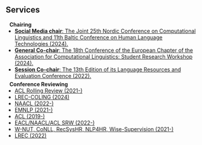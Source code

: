 ## Services

<h4 style="margin:0 10px 0;">Chairing</h4>

<ul style="margin:0 0 5px;">
  <li><a href=""><autocolor><b>Social Media chair</b>: The Joint 25th Nordic Conference on Computational Linguistics and 11th Baltic Conference on Human Language Technologies (2024).</autocolor></a></li>
  <li><a href="https://sites.google.com/view/eacl2024srw/homepage/"><autocolor><b>General Co-chair</b>: The 18th Conference of the European Chapter of the Association for Computational Linguistics: Student Research Workshop (2024).</autocolor></a></li>
  <li><a href="https://lrec2022.lrec-conf.org/en/"><autocolor><b>Session Co-chair</b>: The 13th Edition of its Language Resources and Evaluation Conference (2022).</autocolor></a></li>
</ul>

<h4 style="margin:0 10px 0;">Conference Reviewing</h4>

<ul style="margin:0 0 5px;">
  <li><a href=""><autocolor>ACL Rolling Review (2021-)</autocolor></a></li>
  <li><a href=""><autocolor>LREC-COLING (2024)</autocolor></a></li>
  <li><a href=""><autocolor>NAACL (2022-)</autocolor></a></li>
  <li><a href=""><autocolor>EMNLP (2021-)</autocolor></a></li>
  <li><a href=""><autocolor>ACL (2019-)</autocolor></a></li>
  <li><a href=""><autocolor>EACL/NAACL/ACL SRW (2022-)</autocolor></a></li>
  <li><a href=""><autocolor>W-NUT, CoNLL, RecSysHR, NLP4HR, Wise-Supervision (2021-)</autocolor></a></li>
  <li><a href=""><autocolor>LREC (2022)</autocolor></a></li>
</ul>
<br>